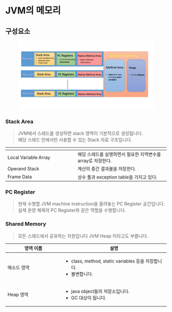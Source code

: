 # JVM의 메모리





## 구성요소&#x20;

<figure><img src="../../.gitbook/assets/image (1) (1) (1) (1) (1) (1).png" alt=""><figcaption></figcaption></figure>

### Stack Area&#x20;

> JVM에서 스레드를 생성하면 stack 영역이 기본적으로 생성됩니다. \
> 해당 스레드 안에서만 사용할 수 있는 Stack 자료 구조입니다.&#x20;

<table><thead><tr><th width="205"></th><th></th></tr></thead><tbody><tr><td>Local Variable Array</td><td> 해당 스레드를 실행하면서 필요한 지역변수를 array로 저장한다.</td></tr><tr><td>Operand Stack</td><td>계산의 중간 결과물을 저장한다.</td></tr><tr><td>Frame Data</td><td>상수 풀과 exception table을 가지고 있다.</td></tr></tbody></table>



### PC Register&#x20;

> 현재 수행할 JVM machine instruction을 올려놓는 PC Register 공간입니다. 실제 운영 체제의 PC Register와 같은 역할을 수행합니다.&#x20;



### Shared Memory&#x20;

> 모든 스레드에서 공유하는 자원입니다 JVM Heap 이라고도 부릅니다.&#x20;

<table><thead><tr><th width="161">영역 이름 </th><th>설명 </th></tr></thead><tbody><tr><td>메소드 영역</td><td><ul><li>class, method, static variables 등을 저장합니다.</li><li>불변합니다.</li></ul></td></tr><tr><td>Heap 영역</td><td><ul><li>java object들의 저장소입니다. </li><li>GC 대상이 됩니다. </li></ul></td></tr></tbody></table>

